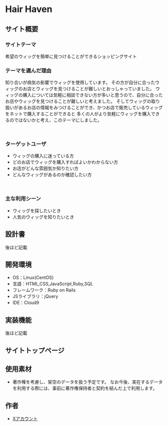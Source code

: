 # Hair Haven


## サイト概要
### サイトテーマ
希望のウィッグを簡単に見つけることができるショッピングサイト
​
### テーマを選んだ理由
知り合いが病気の影響でウィッグを使用しています。
その方が自分に合ったウィッグのお店とウィッグを見つけることが難しいとおっしゃっていました。
ウィッグの購入については気軽に相談できない方が多いと思うので、自分に合ったお店やウィッグを見つけることが難しいと考えました。
そしてウィッグの取り扱いがあるお店の情報をみつけることができ、かつお店で販売しているウィッグをネットで購入することができると
多くの人がより気軽にウィッグを購入できるのではないかと考え、このテーマにしました。


​
### ターゲットユーザ
- ウィッグの購入に迷っている方
- どのお店でウィッグを購入すればよいかわからない方
- お店がどんな雰囲気か知りたい方
- どんなウィッグがあるのか確認したい方

​
### 主な利用シーン
- ウィッグを探したいとき
- 人気のウィッグを知りたいとき


## 設計書
後ほど記載
​
## 開発環境
- OS：Linux(CentOS)
- 言語：HTML,CSS,JavaScript,Ruby,SQL
- フレームワーク：Ruby on Rails
- JSライブラリ：jQuery
- IDE：Cloud9

## 実装機能
後ほど記載

## サイトトップページ


## 使用素材
- 著作権を考慮し、架空のデータを扱う予定です。
なお今後、実在するデータを利用する際には、事前に著作権保持者と契約を結んだ上で利用します。

## 作者
- [Xアカウント](https://x.com/rnew48y)